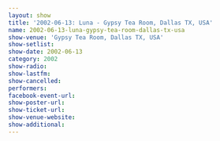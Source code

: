 ```yaml
---
layout: show
title: '2002-06-13: Luna - Gypsy Tea Room, Dallas TX, USA'
name: 2002-06-13-luna-gypsy-tea-room-dallas-tx-usa
show-venue: 'Gypsy Tea Room, Dallas TX, USA'
show-setlist: 
show-date: 2002-06-13
category: 2002
show-radio: 
show-lastfm: 
show-cancelled: 
performers: 
facebook-event-url: 
show-poster-url: 
show-ticket-url: 
show-venue-website: 
show-additional: 
---
```


